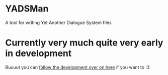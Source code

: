 # YADSMan
 A tool for writing Yet Another Dialogue System files

# Currently very much quite very early in development
Buuuut you can [follow the development over on here](https://trello.com/invite/b/67d230a9b1ce14ab6dc4897f/ATTIed95a7d338f3ff567d90db6dd5d887ad88539793/yads-yet-another-dialogue-system) if you want to :3
